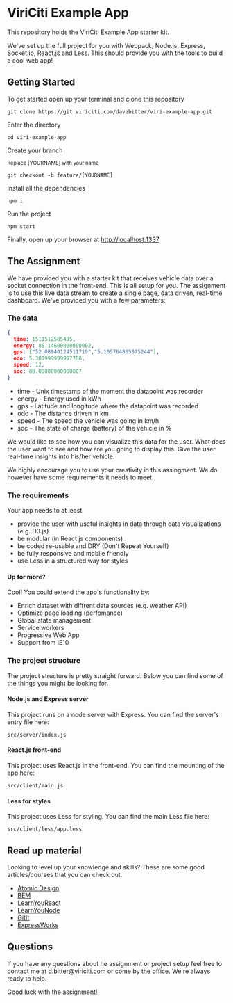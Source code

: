 # ViriCiti Example App
This repository holds the ViriCiti Example App starter kit.

We've set up the full project for you with Webpack, Node.js, Express, Socket.io, React.js and Less. This should provide you with the tools to build a cool web app!

## Getting Started
To get started open up your terminal and clone this repository

`git clone https://git.viriciti.com/davebitter/viri-example-app.git`

Enter the directory

`cd viri-example-app`

Create your branch

<sup>Replace [YOURNAME] with your name</sup>

`git checkout -b feature/[YOURNAME]`

Install all the dependencies

`npm i`

Run the project

`npm start`

Finally, open up your browser at
<a href='http://localhost:1337'>http://localhost:1337</a>


## The Assignment
We have provided you with a starter kit that receives vehicle data over a socket connection in the front-end. This is all setup for you. The assignment is to use this live data stream to create a single page, data driven, real-time dashboard. We've provided you with a few parameters:


### The data

```JSON
{
  time: 1511512585495,
  energy: 85.14600000000002,
  gps: ["52.08940124511719","5.105764865875244"],
  odo: 5.381999999997788,
  speed: 12,
  soc: 88.00000000000007
}
```

* time - Unix timestamp of the moment the datapoint was recorder
* energy - Energy used in kWh
* gps - Latitude and longitude where the datapoint was recorded
* odo - The distance driven in km
* speed - The speed the vehicle was going in km/h
* soc - The state of charge (battery) of the vehicle in %

We would like to see how you can visualize this data for the user. What does the user want to see and how are you going to display this. Give the user real-time insights into his/her vehicle.

We highly encourage you to use your creativity in this assingment. We do however have some requirements it needs to meet.

### The requirements
Your app needs to at least
* provide the user with useful insights in data through data visualizations (e.g. D3.js)
* be modular (in React.js components)
* be coded re-usable and DRY (Don't Repeat Yourself)
* be fully responsive and mobile friendly
* use Less in a structured way for styles

#### Up for more?
Cool! You could extend the app's functionality by:
* Enrich dataset with diffrent data sources (e.g. weather API)
* Optimize page loading (perfomance)
* Global state management
* Service workers
* Progressive Web App
* Support from IE10

### The project structure
The project structure is pretty straight forward. Below you can find some of the things you might be looking for.

#### Node.js and Express server

This project runs on a node server with Express. You can find the server's entry file here:

`src/server/index.js`

#### React.js front-end

This project uses React.js in the front-end. You can find the mounting of the app here:

`src/client/main.js`

#### Less for styles

This project uses Less for styling. You can find the main Less file here:

`src/client/less/app.less`

## Read up material
Looking to level up your knowledge and skills? These are some good articles/courses that you can check out.

* [Atomic Design](http://atomicdesign.bradfrost.com/chapter-2/)
* [BEM](http://getbem.com/)
* [LearnYouReact](https://github.com/workshopper/learnyoureact)
* [LearnYouNode](https://github.com/workshopper/learnyounode)
* [GitIt](https://github.com/jlord/git-it-electron)
* [ExpressWorks](https://github.com/azat-co/expressworks)

## Questions
If you have any questions about he assignment or project setup feel free to contact me at <a href='mailto:d.bitter@viriciti.com'>d.bitter@viriciti.com</a> or come by the office. We're always ready to help.

Good luck with the assignment!
